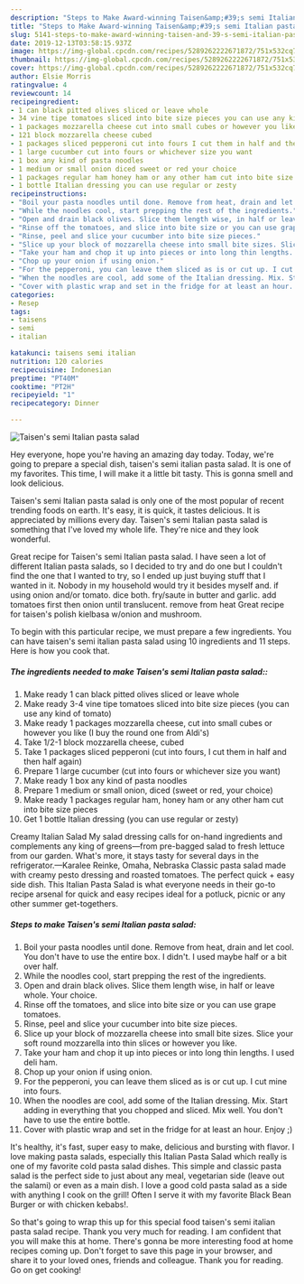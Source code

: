 ```yaml
---
description: "Steps to Make Award-winning Taisen&amp;#39;s semi Italian pasta salad"
title: "Steps to Make Award-winning Taisen&amp;#39;s semi Italian pasta salad"
slug: 5141-steps-to-make-award-winning-taisen-and-39-s-semi-italian-pasta-salad
date: 2019-12-13T03:58:15.937Z
image: https://img-global.cpcdn.com/recipes/5289262222671872/751x532cq70/taisens-semi-italian-pasta-salad-recipe-main-photo.jpg
thumbnail: https://img-global.cpcdn.com/recipes/5289262222671872/751x532cq70/taisens-semi-italian-pasta-salad-recipe-main-photo.jpg
cover: https://img-global.cpcdn.com/recipes/5289262222671872/751x532cq70/taisens-semi-italian-pasta-salad-recipe-main-photo.jpg
author: Elsie Morris
ratingvalue: 4
reviewcount: 14
recipeingredient:
- 1 can black pitted olives sliced or leave whole
- 34 vine tipe tomatoes sliced into bite size pieces you can use any kind of tomato
- 1 packages mozzarella cheese cut into small cubes or however you like I buy the round one from Aldis
- 121 block mozzarella cheese cubed
- 1 packages sliced pepperoni cut into fours I cut them in half and then half again
- 1 large cucumber cut into fours or whichever size you want
- 1 box any kind of pasta noodles
- 1 medium or small onion diced sweet or red your choice
- 1 packages regular ham honey ham or any other ham cut into bite size pieces
- 1 bottle Italian dressing you can use regular or zesty
recipeinstructions:
- "Boil your pasta noodles until done. Remove from heat, drain and let cool. You don&#39;t have to use the entire box. I didn&#39;t. I used maybe half or a bit over half."
- "While the noodles cool, start prepping the rest of the ingredients."
- "Open and drain black olives. Slice them length wise, in half or leave whole. Your choice."
- "Rinse off the tomatoes, and slice into bite size or you can use grape tomatoes."
- "Rinse, peel and slice your cucumber into bite size pieces."
- "Slice up your block of mozzarella cheese into small bite sizes. Slice your soft round mozzarella into thin slices or however you like."
- "Take your ham and chop it up into pieces or into long thin lengths. I used deli ham."
- "Chop up your onion if using onion."
- "For the pepperoni, you can leave them sliced as is or cut up. I cut mine into fours."
- "When the noodles are cool, add some of the Italian dressing. Mix. Start adding in everything that you chopped and sliced. Mix well. You don&#39;t have to use the entire bottle."
- "Cover with plastic wrap and set in the fridge for at least an hour. Enjoy ;)"
categories:
- Resep
tags:
- taisens
- semi
- italian

katakunci: taisens semi italian
nutrition: 120 calories
recipecuisine: Indonesian
preptime: "PT40M"
cooktime: "PT2H"
recipeyield: "1"
recipecategory: Dinner

---
```



![Taisen&#39;s semi Italian pasta salad](https://img-global.cpcdn.com/recipes/5289262222671872/751x532cq70/taisens-semi-italian-pasta-salad-recipe-main-photo.jpg)

Hey everyone, hope you're having an amazing day today. Today, we're going to prepare a special dish, taisen&#39;s semi italian pasta salad. It is one of my favorites. This time, I will make it a little bit tasty. This is gonna smell and look delicious.

Taisen&#39;s semi Italian pasta salad is only one of the most popular of recent trending foods on earth. It's easy, it is quick, it tastes delicious. It is appreciated by millions every day. Taisen&#39;s semi Italian pasta salad is something that I've loved my whole life. They're nice and they look wonderful.

Great recipe for Taisen&#39;s semi Italian pasta salad. I have seen a lot of different Italian pasta salads, so I decided to try and do one but I couldn&#39;t find the one that I wanted to try, so I ended up just buying stuff that I wanted in it. Nobody in my household would try it besides myself and. if using onion and/or tomato. dice both. fry/saute in butter and garlic. add tomatoes first then onion until translucent. remove from heat Great recipe for taisen&#39;s polish kielbasa w/onion and mushroom.


To begin with this particular recipe, we must prepare a few ingredients. You can have taisen&#39;s semi italian pasta salad using 10 ingredients and 11 steps. Here is how you cook that.

##### The ingredients needed to make Taisen&#39;s semi Italian pasta salad::

1. Make ready 1 can black pitted olives sliced or leave whole
1. Make ready 3-4 vine tipe tomatoes sliced into bite size pieces (you can use any kind of tomato)
1. Make ready 1 packages mozzarella cheese, cut into small cubes or however you like (I buy the round one from Aldi&#39;s)
1. Take 1/2-1 block mozzarella cheese, cubed
1. Take 1 packages sliced pepperoni (cut into fours, I cut them in half and then half again)
1. Prepare 1 large cucumber (cut into fours or whichever size you want)
1. Make ready 1 box any kind of pasta noodles
1. Prepare 1 medium or small onion, diced (sweet or red, your choice)
1. Make ready 1 packages regular ham, honey ham or any other ham cut into bite size pieces
1. Get 1 bottle Italian dressing (you can use regular or zesty)


Creamy Italian Salad My salad dressing calls for on-hand ingredients and complements any king of greens—from pre-bagged salad to fresh lettuce from our garden. What&#39;s more, it stays tasty for several days in the refrigerator.—Karalee Reinke, Omaha, Nebraska Classic pasta salad made with creamy pesto dressing and roasted tomatoes. The perfect quick + easy side dish. This Italian Pasta Salad is what everyone needs in their go-to recipe arsenal for quick and easy recipes ideal for a potluck, picnic or any other summer get-togethers. 

##### Steps to make Taisen&#39;s semi Italian pasta salad:

1. Boil your pasta noodles until done. Remove from heat, drain and let cool. You don&#39;t have to use the entire box. I didn&#39;t. I used maybe half or a bit over half.
1. While the noodles cool, start prepping the rest of the ingredients.
1. Open and drain black olives. Slice them length wise, in half or leave whole. Your choice.
1. Rinse off the tomatoes, and slice into bite size or you can use grape tomatoes.
1. Rinse, peel and slice your cucumber into bite size pieces.
1. Slice up your block of mozzarella cheese into small bite sizes. Slice your soft round mozzarella into thin slices or however you like.
1. Take your ham and chop it up into pieces or into long thin lengths. I used deli ham.
1. Chop up your onion if using onion.
1. For the pepperoni, you can leave them sliced as is or cut up. I cut mine into fours.
1. When the noodles are cool, add some of the Italian dressing. Mix. Start adding in everything that you chopped and sliced. Mix well. You don&#39;t have to use the entire bottle.
1. Cover with plastic wrap and set in the fridge for at least an hour. Enjoy ;)


It&#39;s healthy, it&#39;s fast, super easy to make, delicious and bursting with flavor. I love making pasta salads, especially this Italian Pasta Salad which really is one of my favorite cold pasta salad dishes. This simple and classic pasta salad is the perfect side to just about any meal, vegetarian side (leave out the salami) or even as a main dish. I love a good cold pasta salad as a side with anything I cook on the grill! Often I serve it with my favorite Black Bean Burger or with chicken kebabs!. 

So that's going to wrap this up for this special food taisen&#39;s semi italian pasta salad recipe. Thank you very much for reading. I am confident that you will make this at home. There's gonna be more interesting food at home recipes coming up. Don't forget to save this page in your browser, and share it to your loved ones, friends and colleague. Thank you for reading. Go on get cooking!
